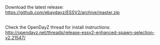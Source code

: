 Download the latest release:<br/>
https://github.com/ebaydayz/ESSV2/archive/master.zip<br/><br/>

Check the OpenDayZ thread for install instructions:<br/>
http://opendayz.net/threads/release-essv2-enhanced-spawn-selection-v2.21547/<br /><br />
